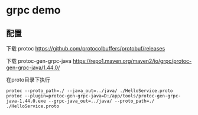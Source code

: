 # grpc demo

## 配置
下载 protoc
https://github.com/protocolbuffers/protobuf/releases

下载 protoc-gen-grpc-java
https://repo1.maven.org/maven2/io/grpc/protoc-gen-grpc-java/1.44.0/

在proto目录下执行
```shell
protoc --proto_path=./ --java_out=../java/ ./HelloService.proto
protoc --plugin=protoc-gen-grpc-java=D:/app/tools/protoc-gen-grpc-java-1.44.0.exe --grpc-java_out=../java/ --proto_path=./ ./HelloService.proto
```
